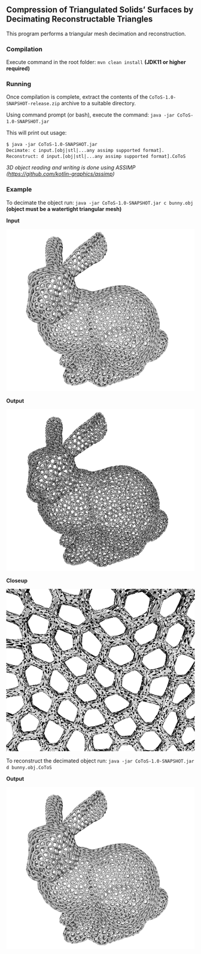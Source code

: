 ## Compression of Triangulated Solids’ Surfaces by Decimating Reconstructable Triangles

This program performs a triangular mesh decimation and reconstruction.

### Compilation
Execute command in the root folder:
`mvn clean install` **(JDK11 or higher required)**

### Running
Once compilation is complete, extract the contents of the `CoToS-1.0-SNAPSHOT-release.zip` archive to a suitable directory.

Using command prompt (or bash), execute the command: `java -jar CoToS-1.0-SNAPSHOT.jar`

This will print out usage:

```
$ java -jar CoToS-1.0-SNAPSHOT.jar
Decimate: c input.[obj|stl|...any assimp supported format].
Reconstruct: d input.[obj|stl|...any assimp supported format].CoToS
```

*3D object reading and writing is done using ASSIMP (https://github.com/kotlin-graphics/assimp)*

### Example

To decimate the object run: `java -jar CoToS-1.0-SNAPSHOT.jar c bunny.obj` **(object must be a watertight triangular mesh)**

**Input**

![Input model](./img/bunnyVoronoiBefore.png)

**Output**

![Input model](./img/BunnyVoronoiAfter.png)

**Closeup**

![Input model](./img/BunnyVoronoiClose.png)

To reconstruct the decimated object run: `java -jar CoToS-1.0-SNAPSHOT.jar d bunny.obj.CoToS`

**Output**

![Input model](./img/bunnyVoronoiAfterRec.png)


